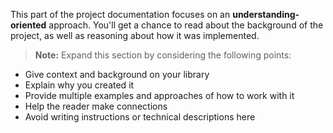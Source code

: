 This part of the project documentation focuses on an
**understanding-oriented** approach. You'll get a
chance to read about the background of the project,
as well as reasoning about how it was implemented.   

> **Note:** Expand this section by considering the
> following points:

- Give context and background on your library
- Explain why you created it
- Provide multiple examples and approaches of how
    to work with it
- Help the reader make connections
- Avoid writing instructions or technical descriptions
    here